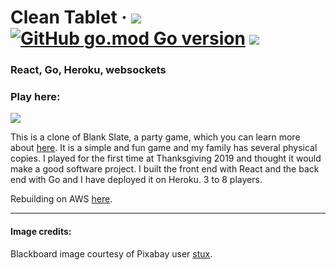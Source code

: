 # Clean Tablet &middot; [![](https://img.shields.io/badge/React-js-blue.svg?color=20232a&logo=React)](https://reactjs.org/) [![GitHub go.mod Go version](https://img.shields.io/github/go-mod/go-version/jamessouth/clean-tablet?logo=Go)](https://golang.org/) ![](https://img.shields.io/badge/awesome-yes-brightgreen.svg)

### React, Go, Heroku, websockets

### Play here:

[![](https://img.shields.io/badge/heroku-deployed-purple.svg?color=430098&style=for-the-badge&logo=Heroku)](http://clean-tablet.herokuapp.com/)

This is a clone of Blank Slate, a party game, which you can learn more about [here](https://theop.games/products/game/blank-slate/).  It is a simple and fun game and my family has several physical copies.  I played for the first time at Thanksgiving 2019 and thought it would make a good software project.  I built the front end with React and the back end with Go and I have deployed it on Heroku.  3 to 8 players.

Rebuilding on AWS [here](https://github.com/jamessouth/aws-clean-tablet).

--------------------------------------------------------------------------------------------------------------------------

#### Image credits:

Blackboard image courtesy of Pixabay user [stux](https://pixabay.com/users/stux-12364/?utm_source=link-attribution&amp;utm_medium=referral&amp;utm_campaign=image&amp;utm_content=1072366).
